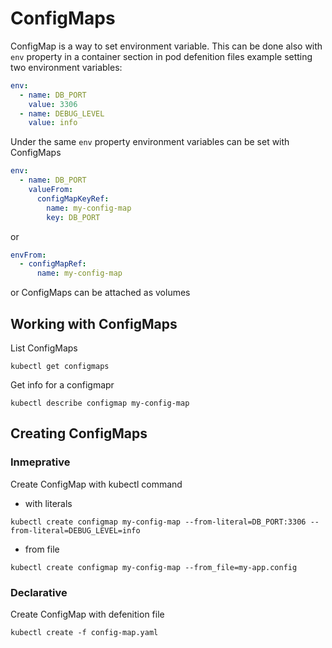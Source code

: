 # ConfigMaps
ConfigMap is a way to set environment variable. This can be done also with `env` property in a container section in pod defenition files
example setting two environment variables:
```yaml
env:
  - name: DB_PORT
    value: 3306
  - name: DEBUG_LEVEL
    value: info
```
Under the same `env` property environment variables can be set with ConfigMaps
```yaml
env:
  - name: DB_PORT
    valueFrom:
      configMapKeyRef:
        name: my-config-map
        key: DB_PORT
```
or
```yaml
envFrom:
  - configMapRef:
      name: my-config-map
```
or
ConfigMaps can be attached as volumes
## Working with ConfigMaps
List ConfigMaps
```
kubectl get configmaps
```
Get info for a configmapr
```
kubectl describe configmap my-config-map
```
## Creating ConfigMaps
### Inmeprative
Create ConfigMap with kubectl command
 - with literals
```
kubectl create configmap my-config-map --from-literal=DB_PORT:3306 --from-literal=DEBUG_LEVEL=info
```
 - from file
```
kubectl create configmap my-config-map --from_file=my-app.config
```

### Declarative
Create ConfigMap with defenition file
```
kubectl create -f config-map.yaml
```
